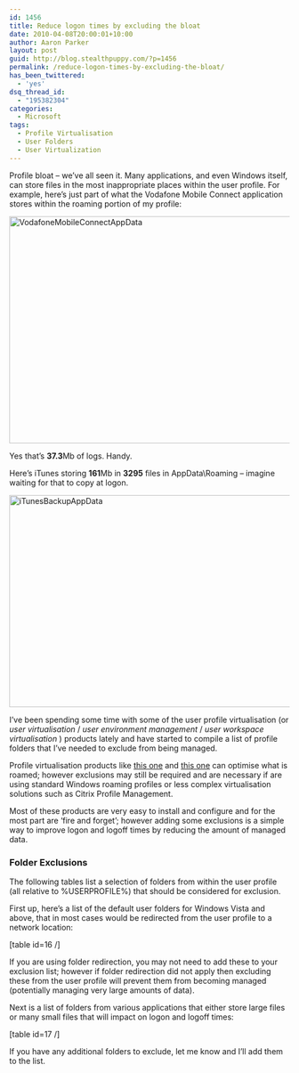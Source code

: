 ```yaml
---
id: 1456
title: Reduce logon times by excluding the bloat
date: 2010-04-08T20:00:01+10:00
author: Aaron Parker
layout: post
guid: http://blog.stealthpuppy.com/?p=1456
permalink: /reduce-logon-times-by-excluding-the-bloat/
has_been_twittered:
  - 'yes'
dsq_thread_id:
  - "195382304"
categories:
  - Microsoft
tags:
  - Profile Virtualisation
  - User Folders
  - User Virtualization
---
```

Profile bloat – we’ve all seen it. Many applications, and even Windows itself, can store files in the most inappropriate places within the user profile. For example, here’s just part of what the Vodafone Mobile Connect application stores within the roaming portion of my profile:

[<img style="border-right-width: 0px; display: inline; border-top-width: 0px; border-bottom-width: 0px; border-left-width: 0px" title="VodafoneMobileConnectAppData" border="0" alt="VodafoneMobileConnectAppData" src="https://stealthpuppy.com/media/2010/04/VodafoneMobileConnectAppData_thumb.png" width="660" height="408" />](https://stealthpuppy.com/media/2010/04/VodafoneMobileConnectAppData.png) 

Yes that’s **37.3**Mb of logs. Handy.

Here’s iTunes storing **161**Mb in **3295** files in AppData\Roaming – imagine waiting for that to copy at logon.

[<img style="border-right-width: 0px; display: inline; border-top-width: 0px; border-bottom-width: 0px; border-left-width: 0px" title="iTunesBackupAppData" border="0" alt="iTunesBackupAppData" src="https://stealthpuppy.com/media/2010/04/iTunesBackupAppData_thumb.png" width="660" height="381" />](https://stealthpuppy.com/media/2010/04/iTunesBackupAppData.png) 

I’ve been spending some time with some of the user profile virtualisation (or _user virtualisation_ / _user environment management_ / _user workspace virtualisation_ ) products lately and have started to compile a list of profile folders that I’ve needed to exclude from being managed.

Profile virtualisation products like [this one](http://www.appsense.com/products/environmentmanager/) and [this one](http://www.ressoftware.com/pm-products.aspx?PageID=174) can optimise what is roamed; however exclusions may still be required and are necessary if are using standard Windows roaming profiles or less complex virtualisation solutions such as Citrix Profile Management.

Most of these products are very easy to install and configure and for the most part are ‘fire and forget’; however adding some exclusions is a simple way to improve logon and logoff times by reducing the amount of managed data.

### Folder Exclusions

The following tables list a selection of folders from within the user profile (all relative to %USERPROFILE%) that should be considered for exclusion.

First up, here’s a list of the default user folders for Windows Vista and above, that in most cases would be redirected from the user profile to a network location:

[table id=16 /]

If you are using folder redirection, you may not need to add these to your exclusion list; however if folder redirection did not apply then excluding these from the user profile will prevent them from becoming managed (potentially managing very large amounts of data).

Next is a list of folders from various applications that either store large files or many small files that will impact on logon and logoff times:

[table id=17 /]

If you have any additional folders to exclude, let me know and I’ll add them to the list.